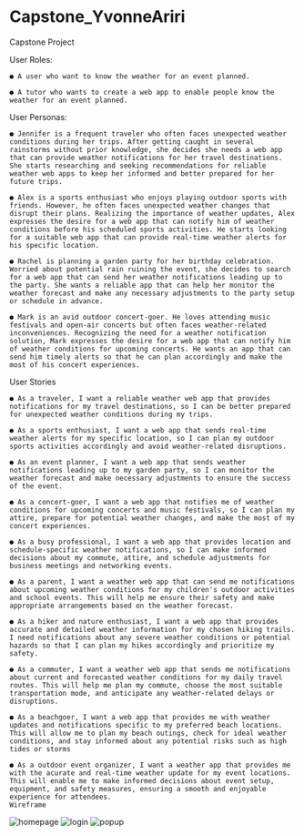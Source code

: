 # Capstone_YvonneAriri

Capstone Project

User Roles:

    ● A user who want to know the weather for an event planned.

    ● A tutor who wants to create a web app to enable people know the weather for an event planned.

User Personas:

    ● Jennifer is a frequent traveler who often faces unexpected weather conditions during her trips. After getting caught in several rainstorms without prior knowledge, she decides she needs a web app that can provide weather notifications for her travel destinations. She starts researching and seeking recommendations for reliable weather web apps to keep her informed and better prepared for her future trips.

    ● Alex is a sports enthusiast who enjoys playing outdoor sports with friends. However, he often faces unexpected weather changes that disrupt their plans. Realizing the importance of weather updates, Alex expresses the desire for a web app that can notify him of weather conditions before his scheduled sports activities. He starts looking for a suitable web app that can provide real-time weather alerts for his specific location.

    ● Rachel is planning a garden party for her birthday celebration. Worried about potential rain ruining the event, she decides to search for a web app that can send her weather notifications leading up to the party. She wants a reliable app that can help her monitor the weather forecast and make any necessary adjustments to the party setup or schedule in advance.

    ● Mark is an avid outdoor concert-goer. He loves attending music festivals and open-air concerts but often faces weather-related inconveniences. Recognizing the need for a weather notification solution, Mark expresses the desire for a web app that can notify him of weather conditions for upcoming concerts. He wants an app that can send him timely alerts so that he can plan accordingly and make the most of his concert experiences.

User Stories

    ● As a traveler, I want a reliable weather web app that provides notifications for my travel destinations, so I can be better prepared for unexpected weather conditions during my trips.

    ● As a sports enthusiast, I want a web app that sends real-time weather alerts for my specific location, so I can plan my outdoor sports activities accordingly and avoid weather-related disruptions.

    ● As an event planner, I want a web app that sends weather notifications leading up to my garden party, so I can monitor the weather forecast and make necessary adjustments to ensure the success of the event.

    ● As a concert-goer, I want a web app that notifies me of weather conditions for upcoming concerts and music festivals, so I can plan my attire, prepare for potential weather changes, and make the most of my concert experiences.

    ● As a busy professional, I want a web app that provides location and schedule-specific weather notifications, so I can make informed decisions about my commute, attire, and schedule adjustments for business meetings and networking events.

    ● As a parent, I want a weather web app that can send me notifications about upcoming weather conditions for my children's outdoor activities and school events. This will help me ensure their safety and make appropriate arrangements based on the weather forecast.

    ● As a hiker and nature enthusiast, I want a web app that provides accurate and detailed weather information for my chosen hiking trails. I need notifications about any severe weather conditions or potential hazards so that I can plan my hikes accordingly and prioritize my safety.

    ● As a commuter, I want a weather web app that sends me notifications about current and forecasted weather conditions for my daily travel routes. This will help me plan my commute, choose the most suitable transportation mode, and anticipate any weather-related delays or disruptions.

    ● As a beachgoer, I want a web app that provides me with weather updates and notifications specific to my preferred beach locations. This will allow me to plan my beach outings, check for ideal weather conditions, and stay informed about any potential risks such as high tides or storms

    ● As a outdoor event organizer, I want a weather app that provides me with the acurate and real-time weather update for my event locations. This will enable me to make informed decisions about event setup, equipment, and safety measures, ensuring a smooth and enjoyable experience for attendees.
    Wireframe

![homepage](https://github.com/YvonneAriri/site-week2-project2-student-store-starter/assets/102451432/d0f24c65-3a3a-482d-aa35-0e50b80e6a82)
![login](https://github.com/YvonneAriri/site-week2-project2-student-store-starter/assets/102451432/02a545ac-1c74-4c2b-8fc1-473a40f244f7)
![popup](https://github.com/YvonneAriri/site-week2-project2-student-store-starter/assets/102451432/3e2d4783-79a4-4dd2-939f-e8e63e7afbf9)

